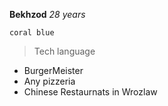 **Bekhzod** *28 years*

`coral blue`

> Tech language

* BurgerMeister
* Any pizzeria 
* Chinese Restaurnats in Wrozlaw

